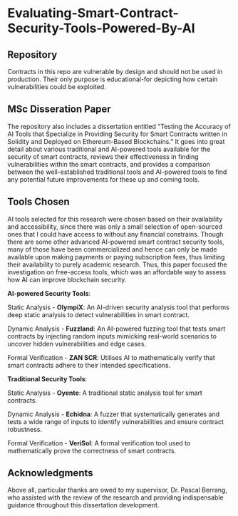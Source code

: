 # Evaluating-Smart-Contract-Security-Tools-Powered-By-AI

## Repository 
Contracts in this repo are vulnerable by design and should not be used in production. Their only purpose is educational-for depicting how certain vulnerabilities could be exploited.


## MSc Disseration Paper
The repository also includes a dissertation entitled "Testing the Accuracy of AI Tools that Specialize in Providing Security for Smart Contracts written in Solidity and Deployed on Ethereum-Based Blockchains." It goes into great detail about various traditional and AI-powered tools available for the security of smart contracts, reviews their effectiveness in finding vulnerabilities within the smart contracts, and provides a comparison between the well-established traditional tools and AI-powered tools to find any potential future improvements for these up and coming tools.

## Tools Chosen
AI tools selected for this research were chosen based on their availability and accessibility, since there was only a small selection of open-sourced ones that I could have access to without any financial constrains. Though there are some other advanced AI-powered smart contract security tools, many of those have been commercialized and hence can only be made available upon making payments or paying subscription fees, thus limiting their availability to purely academic research. Thus, this paper focused the investigation on free-access tools, which was an affordable way to assess how AI can improve blockchain security.

**AI-powered Security Tools**:

Static Analysis - **OlympiX**: An AI-driven security analysis tool that performs deep static analysis to detect vulnerabilities in smart contract.

Dynamic Analysis - **Fuzzland**: An AI-powered fuzzing tool that tests smart contracts by injecting random inputs mimicking real-world scenarios to uncover hidden vulnerabilities and edge cases.

Formal Verification - **ZAN SCR**: Utilises AI to mathematically verify that smart contracts adhere to their intended specifications.

**Traditional Security Tools**:

Static Analysis - **Oyente**: A traditional static analysis tool for smart contracts.

Dynamic Analysis - **Echidna**: A fuzzer that systematically generates and tests a wide range of inputs to identify vulnerabilities and ensure contract robustness.

Formal Verification - **VeriSol**: A formal verification tool used to mathematically prove the correctness of smart contracts.



## Acknowledgments
Above all, particular thanks are owed to my supervisor, Dr. Pascal Berrang, who assisted with the review of the research and providing indispensable guidance throughout this dissertation development.
